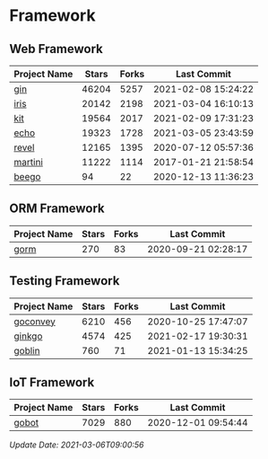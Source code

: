 # Framework

## Web Framework
| Project Name | Stars | Forks | Last Commit |
| ------------ | ----- | ----- | ----------- |
| [gin](https://github.com/gin-gonic/gin) | 46204 | 5257 | 2021-02-08 15:24:22 |
| [iris](https://github.com/kataras/iris) | 20142 | 2198 | 2021-03-04 16:10:13 |
| [kit](https://github.com/go-kit/kit) | 19564 | 2017 | 2021-02-09 17:31:23 |
| [echo](https://github.com/labstack/echo) | 19323 | 1728 | 2021-03-05 23:43:59 |
| [revel](https://github.com/revel/revel) | 12165 | 1395 | 2020-07-12 05:57:36 |
| [martini](https://github.com/go-martini/martini) | 11222 | 1114 | 2017-01-21 21:58:54 |
| [beego](https://github.com/astaxie/beego) | 94 | 22 | 2020-12-13 11:36:23 |

## ORM Framework
| Project Name | Stars | Forks | Last Commit |
| ------------ | ----- | ----- | ----------- |
| [gorm](https://github.com/jinzhu/gorm) | 270 | 83 | 2020-09-21 02:28:17 |

## Testing Framework
| Project Name | Stars | Forks | Last Commit |
| ------------ | ----- | ----- | ----------- |
| [goconvey](https://github.com/smartystreets/goconvey) | 6210 | 456 | 2020-10-25 17:47:07 |
| [ginkgo](https://github.com/onsi/ginkgo) | 4574 | 425 | 2021-02-17 19:30:31 |
| [goblin](https://github.com/franela/goblin) | 760 | 71 | 2021-01-13 15:34:25 |

## IoT Framework
| Project Name | Stars | Forks | Last Commit |
| ------------ | ----- | ----- | ----------- |
| [gobot](https://github.com/hybridgroup/gobot) | 7029 | 880 | 2020-12-01 09:54:44 |

*Update Date: 2021-03-06T09:00:56*